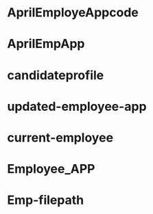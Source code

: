# AprilEmployeAppcode
# AprilEmpApp
# candidateprofile
# updated-employee-app
# current-employee
# Employee_APP
# Emp-filepath
